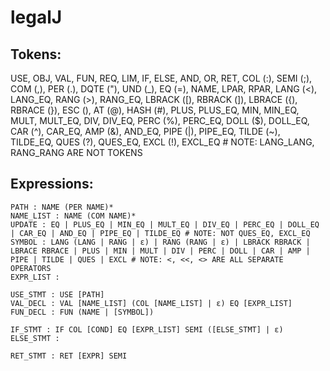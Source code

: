# legalJ

## Tokens: 
USE, OBJ, VAL, FUN,  REQ, LIM, IF, ELSE, AND, OR, RET, COL (:), SEMI (;), COM (,), PER (.), DQTE ("), UND (_), EQ (=), NAME, LPAR, RPAR, LANG (<), LANG_EQ, RANG (>), RANG_EQ,  LBRACK ([), RBRACK (]), LBRACE ({), RBRACE (}), ESC (\), AT (@), HASH (#), PLUS, PLUS_EQ, MIN, MIN_EQ, MULT, MULT_EQ, DIV, DIV_EQ, PERC (%), PERC_EQ, DOLL ($), DOLL_EQ, CAR (^), CAR_EQ, AMP (&), AND_EQ, PIPE (|), PIPE_EQ, TILDE (~), TILDE_EQ, QUES (?), QUES_EQ, EXCL (!), EXCL_EQ # NOTE: LANG_LANG, RANG_RANG ARE NOT TOKENS

## Expressions:
```
PATH : NAME (PER NAME)*
NAME_LIST : NAME (COM NAME)*
UPDATE : EQ | PLUS_EQ | MIN_EQ | MULT_EQ | DIV_EQ | PERC_EQ | DOLL_EQ | CAR_EQ | AND_EQ | PIPE_EQ | TILDE_EQ # NOTE: NOT QUES_EQ, EXCL_EQ
SYMBOL : LANG (LANG | RANG | ε) | RANG (RANG | ε) | LBRACK RBRACK | LBRACE RBRACE | PLUS | MIN | MULT | DIV | PERC | DOLL | CAR | AMP | PIPE | TILDE | QUES | EXCL # NOTE: <, <<, <> ARE ALL SEPARATE OPERATORS
EXPR_LIST : 

USE_STMT : USE [PATH]
VAL_DECL : VAL [NAME_LIST] (COL [NAME_LIST] | ε) EQ [EXPR_LIST]
FUN_DECL : FUN (NAME | [SYMBOL])

IF_STMT : IF COL [COND] EQ [EXPR_LIST] SEMI ([ELSE_STMT] | ε)
ELSE_STMT : 

RET_STMT : RET [EXPR] SEMI

```